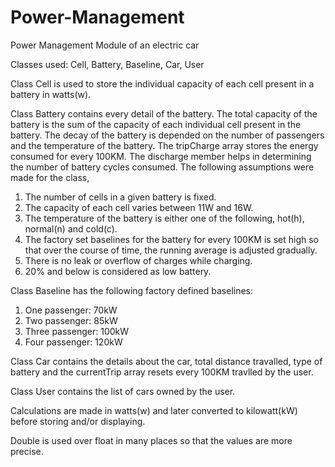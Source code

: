# Power-Management
Power Management Module of an electric car

Classes used: Cell, Battery, Baseline, Car, User

Class Cell is used to store the individual capacity of each cell present in a battery in watts(w).

Class Battery contains every detail of the battery. The total capacity of the battery is the sum of the capacity of each individual cell present in the battery. The decay of the battery is depended on the number of passengers and the temperature of the battery. The tripCharge array stores the energy consumed for every 100KM. The discharge member helps in determining the number of battery cycles consumed.
The following assumptions were made for the class,
1) The number of cells in a given battery is fixed.
2) The capacity of each cell varies between 11W and 16W.
3) The temperature of the battery is either one of the following, hot(h), normal(n) and cold(c).
4) The factory set baselines for the battery for every 100KM is set high so that over the course of time, the running average is adjusted gradually.
5) There is no leak or overflow of charges while charging.
6) 20% and below is considered as low battery.

Class Baseline has the following factory defined baselines:
1) One passenger: 70kW
2) Two passenger: 85kW
3) Three passenger: 100kW
4) Four passenger: 120kW

Class Car contains the details about the car, total distance travalled, type of battery and the currentTrip array resets every 100KM travlled by the user.

Class User contains the list of cars owned by the user.

Calculations are made in watts(w) and later converted to kilowatt(kW) before storing and/or displaying.

Double is used over float in many places so that the values are more precise.
